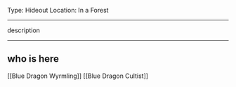 Type: Hideout
Location: In a Forest

---

description

---

## who is here

[[Blue Dragon Wyrmling]]
[[Blue Dragon Cultist]]